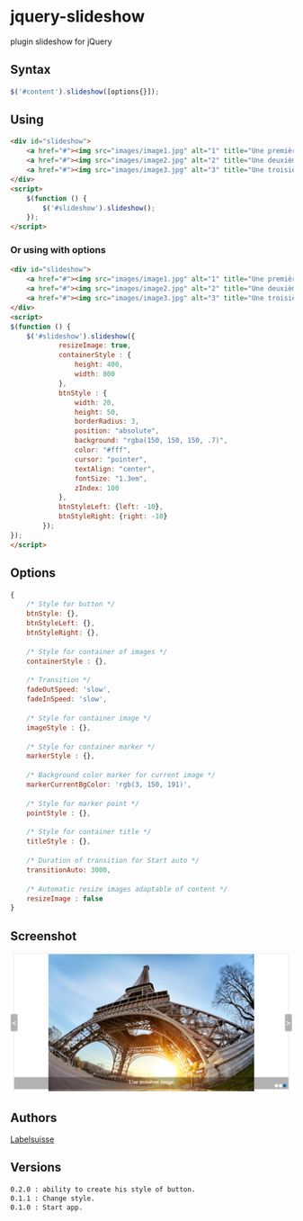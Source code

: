jquery-slideshow
================

plugin slideshow for jQuery

## Syntax
```javascript
$('#content').slideshow([options{}]);
```

## Using
```html
<div id="slideshow">
    <a href="#"><img src="images/image1.jpg" alt="1" title="Une première image"></a>
    <a href="#"><img src="images/image2.jpg" alt="2" title="Une deuxième image"></a>
    <a href="#"><img src="images/image3.jpg" alt="3" title="Une troisième image"></a>
</div>
<script>
    $(function () {
        $('#slideshow').slideshow();
    });
</script>
```

### Or using with options
```html
<div id="slideshow">
    <a href="#"><img src="images/image1.jpg" alt="1" title="Une première image"></a>
    <a href="#"><img src="images/image2.jpg" alt="2" title="Une deuxième image"></a>
    <a href="#"><img src="images/image3.jpg" alt="3" title="Une troisième image"></a>
</div>
<script>
$(function () {
    $('#slideshow').slideshow({
            resizeImage: true, 
            containerStyle : {
                height: 400,
                width: 800
            },
            btnStyle : {
                width: 20,
                height: 50,
                borderRadius: 3,
                position: "absolute",
                background: "rgba(150, 150, 150, .7)",
                color: "#fff",
                cursor: "pointer",
                textAlign: "center",
                fontSize: "1.3em",
                zIndex: 100
            },
            btnStyleLeft: {left: -10},
            btnStyleRight: {right: -10}
        });
});
</script>
```

## Options
```javascript
{
    /* Style for button */
    btnStyle: {},
    btnStyleLeft: {},
    btnStyleRight: {},

    /* Style for container of images */
    containerStyle : {},

    /* Transition */
    fadeOutSpeed: 'slow',
    fadeInSpeed: 'slow',

    /* Style for container image */
    imageStyle : {},

    /* Style for container marker */
    markerStyle : {},

    /* Background color marker for current image */
    markerCurrentBgColor: 'rgb(3, 150, 191)',

    /* Style for marker point */
    pointStyle : {},

    /* Style for container title */
    titleStyle : {},

    /* Duration of transition for Start auto */
    transitionAuto: 3000,

    /* Automatic resize images adaptable of content */
    resizeImage : false
}
```

## Screenshot
![Screenshot](/screenshot.png "Screenshot")

## Authors
[Labelsuisse](https://github.com/Labelsuisse)

## Versions

    0.2.0 : ability to create his style of button.
    0.1.1 : Change style.
    0.1.0 : Start app.